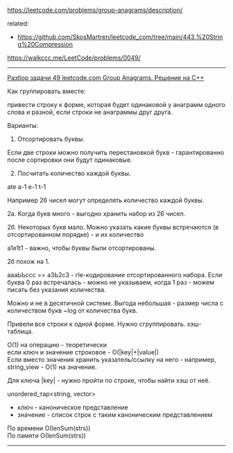 https://leetcode.com/problems/group-anagrams/description/

related:
- https://github.com/SkosMartren/leetcode_com/tree/main/443.%20String%20Compression

https://walkccc.me/LeetCode/problems/0049/

_________

[Разбор задачи 49 leetcode.com Group Anagrams. Решение на C++](https://www.youtube.com/watch?v=zi7yMt2pMUQ)

Как группировать вместе:

привести строку к форме, которая будет одинаковой у анаграмм одного слова и разной, если строки не анаграммы друг друга.

Варианты:

1. Отсортировать буквы. 

Если две строки можно получить перестановкой букв - гарантированно после сортировки они будут одинаковые.

2. Посчитать количество каждой буквы.

ate а-1 е-1 t-1

Например 26 чисел могут определять количество каждой буквы. 

2а. Когда букв много - выгодно хранить набор из 26 чисел.

2б. Некоторых букв мало. Можно указать какие буквы встречаются (в отсортированном порядке) - и их количество

a1e1t1 - важно, чтобы буквы были отсортированы.

2б похож на 1. 

аааЬЬссс == аЗЬ2с3 - гlе-кодирование отсортированного набора. 
Если буква 0 раз встречалась - можно не указываем, когда 1 раз - можем писать без указания количества.

Можно и не в десятичной системе. 
Выгода небольшая - размер числа с количеством букв ~log от количества букв.

Привели все строки к одной форме. 
Нужно сгруппировать.
хэш-таблица.

O(1) на операцию - теоретически  
если ключ и значение строковое - O(|key|+|value|)  
Если вместо значения хранить указатель/ссылку на него - например, string_view - O(1) на значение.

Для ключа |key| - нужно пройти по строке, чтобы найти хэш от неё.

unordered_тар<string, vector<string>>

- ключ - каноническое представление 
- значение - список строк с таким каноническим представлением

По времени О(lenSum(strs))  
По памяти О(lenSum(strs))

_________
